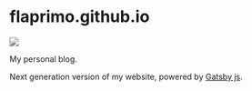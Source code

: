 # flaprimo.github.io
<a href='https://travis-ci.org/flaprimo/flaprimo-website'><img src='https://secure.travis-ci.org/flaprimo/flaprimo-website.png?branch=master'></a>

My personal blog.

Next generation version of my website, powered by [Gatsby js](https://www.gatsby.js).
